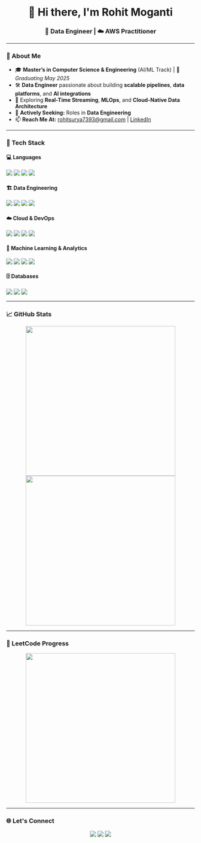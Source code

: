 <h1 align="center">👋 Hi there, I'm Rohit Moganti</h1>
<h3 align="center">🚀 Data Engineer | ☁️ AWS Practitioner</h3>

---

### 🧠 About Me
- 🎓 **Master’s in Computer Science & Engineering** (AI/ML Track) | 📅 *Graduating May 2025*
- 🛠️ **Data Engineer** passionate about building **scalable pipelines**, **data platforms**, and **AI integrations**
- 🧪 Exploring **Real-Time Streaming**, **MLOps**, and **Cloud-Native Data Architecture**
- 📌 **Actively Seeking:** Roles in **Data Engineering**
- 📫 **Reach Me At:** [rohitsurya7393@gmail.com](mailto:rohitsurya7393@gmail.com) | [LinkedIn](https://www.linkedin.com/in/rohit-moganti-ab30481b0/)

---

### 🧰 Tech Stack

#### 💻 Languages  
<p>
  <img src="https://img.shields.io/badge/Python-3776AB?style=for-the-badge&logo=python&logoColor=white"/>
  <img src="https://img.shields.io/badge/SQL-003B57?style=for-the-badge&logo=postgresql&logoColor=white"/>
  <img src="https://img.shields.io/badge/Java-007396?style=for-the-badge&logo=java&logoColor=white"/>
  <img src="https://img.shields.io/badge/C++-00599C?style=for-the-badge&logo=c%2B%2B&logoColor=white"/>
</p>

#### 🏗️ Data Engineering  
<p>
  <img src="https://img.shields.io/badge/Apache%20Airflow-017CEE?style=for-the-badge&logo=apache-airflow&logoColor=white"/>
  <img src="https://img.shields.io/badge/Apache%20Spark-E25A1C?style=for-the-badge&logo=apachespark&logoColor=white"/>
  <img src="https://img.shields.io/badge/Apache%20Kafka-231F20?style=for-the-badge&logo=apachekafka&logoColor=white"/>
  <img src="https://img.shields.io/badge/dbt-FF694B?style=for-the-badge&logo=dbt&logoColor=white"/>
</p>

#### ☁️ Cloud & DevOps  
<p>
  <img src="https://img.shields.io/badge/AWS-232F3E?style=for-the-badge&logo=amazonaws&logoColor=white"/>
  <img src="https://img.shields.io/badge/Docker-2496ED?style=for-the-badge&logo=docker&logoColor=white"/>
  <img src="https://img.shields.io/badge/Kubernetes-326CE5?style=for-the-badge&logo=kubernetes&logoColor=white"/>
  <img src="https://img.shields.io/badge/GitHub%20Actions-2088FF?style=for-the-badge&logo=githubactions&logoColor=white"/>
</p>

#### 🧠 Machine Learning & Analytics  
<p>
  <img src="https://img.shields.io/badge/Pandas-150458?style=for-the-badge&logo=pandas&logoColor=white"/>
  <img src="https://img.shields.io/badge/NumPy-013243?style=for-the-badge&logo=numpy&logoColor=white"/>
  <img src="https://img.shields.io/badge/Scikit--Learn-F7931E?style=for-the-badge&logo=scikitlearn&logoColor=white"/>
  <img src="https://img.shields.io/badge/TensorFlow-FF6F00?style=for-the-badge&logo=tensorflow&logoColor=white"/>
</p>

#### 🗄️ Databases  
<p>
  <img src="https://img.shields.io/badge/MySQL-4479A1?style=for-the-badge&logo=mysql&logoColor=white"/>
  <img src="https://img.shields.io/badge/PostgreSQL-336791?style=for-the-badge&logo=postgresql&logoColor=white"/>
  <img src="https://img.shields.io/badge/Snowflake-56B9EB?style=for-the-badge&logo=snowflake&logoColor=white"/>
</p>

---

### 📈 GitHub Stats

<div align="center">
  <img src="https://github-readme-streak-stats.herokuapp.com/?user=rohitsurya7393&theme=dark&hide_border=true" width="400"/>
  <img src="https://github-readme-stats.vercel.app/api?username=rohitsurya7393&show_icons=true&theme=dark&hide_border=true" width="400"/>
</div>

---

### 🧩 LeetCode Progress

<div align="center">
  <img src="https://leetcard.jacoblin.cool/dante_msv?theme=dark&font=Karma&ext=heatmap" width="400">
</div>

---

### 🌐 Let's Connect

<p align="center">
  <a href="https://linkedin.com/in/rohit-moganti-ab30481b0/"><img src="https://img.shields.io/badge/-LinkedIn-0077B5?style=for-the-badge&logo=linkedin&logoColor=white"/></a>
  <a href="https://github.com/rohitsurya7393"><img src="https://img.shields.io/badge/-GitHub-181717?style=for-the-badge&logo=github&logoColor=white"/></a>
  <a href="mailto:rohitsurya7393@gmail.com"><img src="https://img.shields.io/badge/-Email-D14836?style=for-the-badge&logo=gmail&logoColor=white"/></a>
</p>
